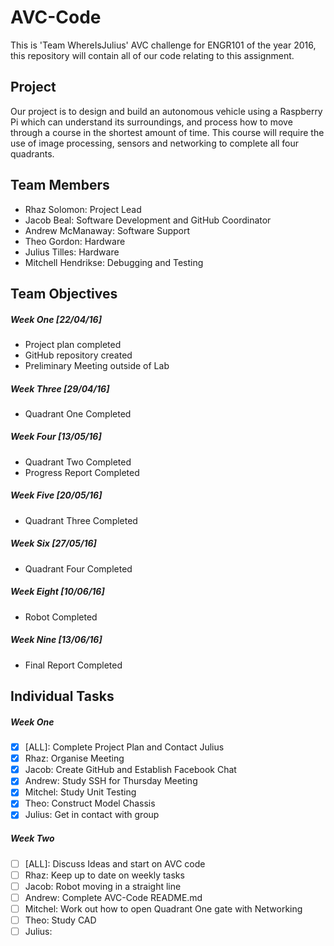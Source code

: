 # AVC-Code

This is 'Team WhereIsJulius' AVC challenge for ENGR101 of the year 2016, this repository will contain all of our code relating to this assignment.

## Project

Our project is to design and build an autonomous vehicle using a Raspberry Pi which can understand its surroundings, and process how to move through a course in the shortest amount of time. This course will require the use of image processing, sensors and networking to complete all four quadrants.

## Team Members

- Rhaz Solomon: Project Lead
- Jacob Beal: Software Development and GitHub Coordinator
- Andrew McManaway: Software Support
- Theo Gordon: Hardware
- Julius Tilles:  Hardware
- Mitchell Hendrikse: Debugging and Testing

## Team Objectives

##### Week One [22/04/16]
- Project plan completed
- GitHub repository created
- Preliminary Meeting outside of Lab

##### Week Three [29/04/16]
- Quadrant One Completed

##### Week Four [13/05/16]
- Quadrant Two Completed
- Progress Report Completed

##### Week Five [20/05/16]
- Quadrant Three Completed

##### Week Six [27/05/16]
- Quadrant Four Completed

##### Week Eight [10/06/16]
- Robot Completed

##### Week Nine [13/06/16]
- Final Report Completed

## Individual Tasks

##### Week One
- [x] [ALL]: Complete Project Plan and Contact Julius
- [x] Rhaz: Organise Meeting
- [x] Jacob: Create GitHub and Establish Facebook Chat
- [x] Andrew: Study SSH for Thursday Meeting
- [x] Mitchel: Study Unit Testing
- [x] Theo: Construct Model Chassis
- [x] Julius: Get in contact with group

##### Week Two
- [ ] [ALL]: Discuss Ideas and start on AVC code
- [ ] Rhaz: Keep up to date on weekly tasks
- [ ] Jacob: Robot moving in a straight line
- [ ] Andrew: Complete AVC-Code README.md
- [ ] Mitchel: Work out how to open Quadrant One gate with Networking
- [ ] Theo: Study CAD
- [ ] Julius: 
